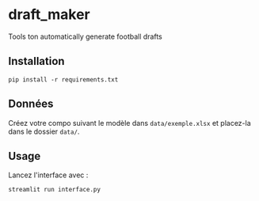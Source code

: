 # draft_maker
Tools ton automatically generate football drafts

## Installation

`pip install -r requirements.txt`

## Données

Créez votre compo suivant le modèle dans `data/exemple.xlsx` et placez-la dans le dossier `data/`.

## Usage

Lancez l'interface avec :

`streamlit run interface.py`
